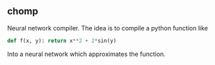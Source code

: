 ## chomp

Neural network compiler. The idea is to compile a python function like

```python
def f(x, y): return x**2 + 2*sin(y)
```
Into a neural network which approximates the function.
